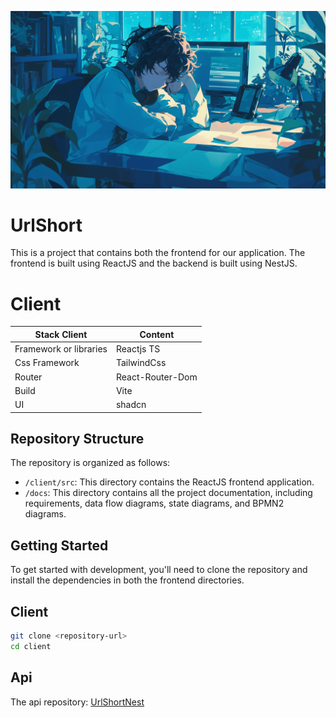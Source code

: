 <p align="center">
  <a href="https://github.com/Savecoders" target="blank"><img src="./assets/screen.png" alt="Screen" /></a>
</p>

# UrlShort

This is a project that contains both the frontend for our application. The frontend is built using ReactJS and the backend is built using NestJS.

# Client

| Stack Client           | Content          |
| ---------------------- | ---------------- |
| Framework or libraries | Reactjs TS       |
| Css Framework          | TailwindCss      |
| Router                 | React-Router-Dom |
| Build                  | Vite             |
| UI                     | shadcn           |

## Repository Structure

The repository is organized as follows:

- `/client/src`: This directory contains the ReactJS frontend application.
- `/docs`: This directory contains all the project documentation, including requirements, data flow diagrams, state diagrams, and BPMN2 diagrams.

## Getting Started

To get started with development, you'll need to clone the repository and install the dependencies in both the frontend directories.

## Client

```bash
git clone <repository-url>
cd client
```

## Api

The api repository: [UrlShortNest](https://github.com/Savecoders/UrlShortNest)
